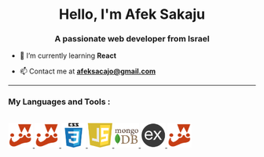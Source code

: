 <h1 align="center">Hello, I'm Afek Sakaju</h1>
<h3 align="center">A passionate web developer from Israel</h3>

-   🌱 I’m currently learning **React**

-   📫 Contact me at **afeksacajo@gmail.com**

---

<p float="left">
<h3 align="left" > My Languages and Tools :</h3></br>

<a href="https://jestjs.io/docs/getting-started">
   <img src="./readme-resources/jest-logo.png" width="50px" height="50px">
</a>

<a href="https://jestjs.io/docs/getting-started">
   <img src="./readme-resources/jest-logo.png" width="50px" height="50px">
</a>

<a href="https://jestjs.io/docs/getting-started">
   <img src="./readme-resources/css.png" width="50px" height="50px">
</a>

<a href="https://jestjs.io/docs/getting-started">
   <img src="./readme-resources/javascript.png" width="50px" height="50px">
</a>

<a href="https://www.mongodb.com/docs/manual/">
   <img src="./readme-resources/mongo.png" width="50px" height="50px">
</a>

<a href="https://expressjs.com/en/starter/hello-world.html">
   <img src="./readme-resources/express.png" width="50px" height="50px">
</a>

<a href="https://jestjs.io/docs/using-matchers">
   <img src="./readme-resources/jest.png" width="50px" height="50px">
</a>
</p>
